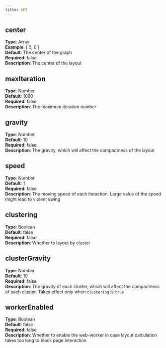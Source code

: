 ```yaml
---
title: API
---
```


## center
**Type**: Array<br />**Example**: [ 0, 0 ]<br />**Default**: The center of the graph<br />**Required**: false<br />**Description**: The center of the layout


## maxIteration
**Type**: Number<br />**Default**: 1000<br />**Required**: false<br />**Description**: The maximum iteration number


## gravity
**Type**: Number<br />**Default**: 10<br />**Required**: false<br />**Description**: The gravity, which will affect the compactness of the layout


## speed
**Type**: Number<br />**Default**: 1<br />**Required**: false<br />**Description**: The moving speed of each iteraction. Large value of the speed might lead to violent swing


## clustering
**Type**: Boolean<br />**Default**: false<br />**Required**: false<br />**Description**: Whether to layout by cluster


## clusterGravity
**Type**: Number<br />**Default**: 10<br />**Required**: false<br />**Description**: The gravity of each cluster, which will affect the compactness of each cluster. Takes effect only when `clustering` is `true`


## workerEnabled
**Type**: Boolean<br />**Default**: false<br />**Required**: false<br />**Description**: Whether to enable the web-worker in case layout calculation takes too long to block page interaction
